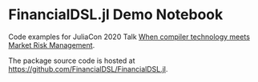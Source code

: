 
# FinancialDSL.jl Demo Notebook

Code examples for JuliaCon 2020 Talk [When compiler technology meets Market Risk Management](https://pretalx.com/juliacon2020/talk/review/HCTDBQBSTGA8A7WZVMGHMDZQVXRPFFHG).

The package source code is hosted at https://github.com/FinancialDSL/FinancialDSL.jl.

